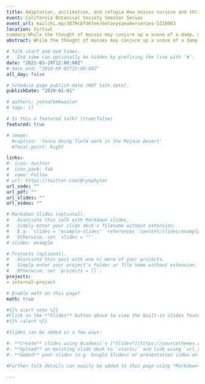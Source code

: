 ```yaml
---
title: Adaptation, acclimation, and refugia How mosses survive and thrive in the desert
event: California Botanical Society Seminar Series
event_url: mailchi.mp/3079c8fd6fee/botanyspeakerseries-5210903
location: Virtual
summary:While the thought of mosses may conjure up a scene of a damp, dark forest, mosses are actually common in deserts. This talk will cover some of my recent research on the genetic, physiological, and ecological adaptations that mosses in the genus Syntrichia (Pottiaceae) have to survive in the high light and low water habitat of California's Mojave Desert.  
abstract: While the thought of mosses may conjure up a scene of a damp, dark forest, mosses are actually common in deserts. We'll explore some of the genetic, physiological, and ecological adaptations that mosses in the family Pottiaceae have developed to survive the challenges of high light and low water habitats.

# Talk start and end times.
#   End time can optionally be hidden by prefixing the line with `#`.
date: "2021-03-29T12:00:00Z"
# date_end: "2019-08-01T15:00:00Z"
all_day: false

# Schedule page publish date (NOT talk date).
publishDate: "2020-01-01"

# authors: jennatbekwealor
# tags: []

# Is this a featured talk? (true/false)
featured: true

# image:
  #caption: 'Jenna doing field work in the Mojave Desert'
  #focal_point: Right

links:
#- icon: twitter
#  icon_pack: fab
#  name: Follow
# url: https://twitter.com/Bryophyter
url_code: ""
url_pdf: ""
url_slides: ""
url_video: ""

# Markdown Slides (optional).
#   Associate this talk with Markdown slides.
#   Simply enter your slide deck's filename without extension.
#   E.g. `slides = "example-slides"` references `content/slides/example-slides.md`.
#   Otherwise, set `slides = ""`.
# slides: example

# Projects (optional).
#   Associate this post with one or more of your projects.
#   Simply enter your project's folder or file name without extension.
#   Otherwise, set `projects = []`.
projects:
- internal-project

# Enable math on this page?
math: true

#{{% alert note %}}
#Click on the **Slides** button above to view the built-in slides feature.
#{{% /alert %}}

#Slides can be added in a few ways:

#- **Create** slides using Academic's [*Slides*](https://sourcethemes.com/academic/docs/managing-content/#create-slides) feature and link using `slides` parameter in the front matter of the talk file
#- **Upload** an existing slide deck to `static/` and link using `url_slides` parameter in the front matter of the talk file
#- **Embed** your slides (e.g. Google Slides) or presentation video on this page using [shortcodes](https://sourcethemes.com/academic/docs/writing-markdown-latex/).

#Further talk details can easily be added to this page using *Markdown* and $\rm \LaTeX$ math code.

---
```


